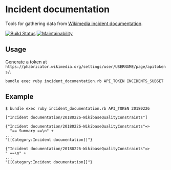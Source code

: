 # Incident documentation

Tools for gathering data from [Wikimedia incident documentation](https://wikitech.wikimedia.org/wiki/Incident_documentation).

[![Build Status](https://travis-ci.org/zeljkofilipin/incident-documentation.svg?branch=master)](https://travis-ci.org/zeljkofilipin/incident-documentation)
[![Maintainability](https://api.codeclimate.com/v1/badges/c3f54714f5ceda19e72c/maintainability)](https://codeclimate.com/github/zeljkofilipin/incident-documentation/maintainability)

## Usage

Generate a token at `https://phabricator.wikimedia.org/settings/user/USERNAME/page/apitokens/`.

    bundle exec ruby incident_documentation.rb API_TOKEN INCIDENTS_SUBSET

## Example

    $ bundle exec ruby incident_documentation.rb API_TOKEN 20180226

    ["Incident documentation/20180226-WikibaseQualityConstraints"]

    {"Incident documentation/20180226-WikibaseQualityConstraints"=>
      "== Summary ==\n" +
    ...
    "[[Category:Incident documentation]]"}

    {"Incident documentation/20180226-WikibaseQualityConstraints"=>
    " ==\n" +
    ...
    "[[Category:Incident documentation]]"}

